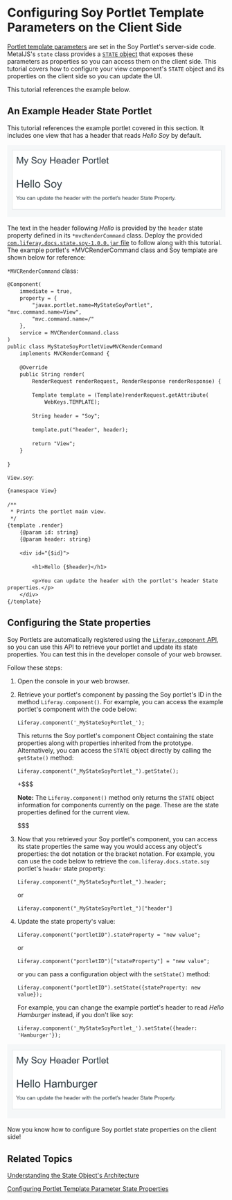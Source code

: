 # Configuring Soy Portlet Template Parameters on the Client Side [](id=configuring-soy-portlet-template-parameters-on-the-client-side)

[Portlet template parameters](/develop/tutorials/-/knowledge_base/7-0/creating-a-soy-portlet#using-portlet-template-parameters-in-the-soy-template) 
are set in the Soy Portlet's server-side code. MetalJS's `state` class provides 
a 
[`STATE` object](/develop/tutorials/-/knowledge_base/7-0/understanding-the-state-object-architecture) 
that exposes these parameters as properties so you can access them on the client 
side. This tutorial covers how to configure your view component's `STATE` 
object and its properties on the client side so you can update the UI.

This tutorial references the example below.

## An Example Header State Portlet [](id=example-header-state-portlet)

This tutorial references the example portlet covered in this section. It 
includes one view that has a header that reads *Hello Soy* by default.

![Figure 1: The example Soy portlet has a configurable header.](../../../../images/soy-example-portlet-start.png)

The text in the header following *Hello* is provided by the `header` state 
property defined in its `*mvcRenderCommand`  class. Deploy the provided 
[`com.liferay.docs.state.soy-1.0.0.jar` file](https://github.com/liferay/liferay-docs/tree/7.0.x/develop/tutorials/code/osgi/modules/com.liferay.docs.state.soy-1.0.0.jar) 
to follow along with this tutorial. The example portlet's *MVCRenderCommand 
class and Soy template are shown below for reference:

`*MVCRenderCommand` class:

    @Component(
    	immediate = true,
    	property = {
    		"javax.portlet.name=MyStateSoyPortlet", "mvc.command.name=View",
    		"mvc.command.name=/"
    	},
    	service = MVCRenderCommand.class
    )
    public class MyStateSoyPortletViewMVCRenderCommand
    	implements MVCRenderCommand {

    	@Override
    	public String render(
    		RenderRequest renderRequest, RenderResponse renderResponse) {

    		Template template = (Template)renderRequest.getAttribute(
    			WebKeys.TEMPLATE);

    		String header = "Soy";

    		template.put("header", header);

    		return "View";
    	}

    }

`View.soy`:

    {namespace View}

    /**
     * Prints the portlet main view.
     */
    {template .render}
    	{@param id: string}
    	{@param header: string}

    	<div id="{$id}">

    		<h1>Hello {$header}</h1>

    		<p>You can update the header with the portlet's header State properties.</p>
    	</div>
    {/template}

## Configuring the State properties [](id=configuring-the-state-properties)

Soy Portlets are automatically registered using the 
[`Liferay.component` API](https://github.com/liferay/liferay-portal/blob/7.0.x/modules/apps/foundation/portal-template/portal-template-soy/src/main/resources/com/liferay/portal/template/soy/utils/dependencies/bootstrap.js.tpl), 
so you can use this API to retrieve your portlet and update its state 
properties. You can test this in the developer console of your web browser.

Follow these steps:

1.  Open the console in your web browser.

2.  Retrieve your portlet's component by passing the Soy portlet's ID in the 
    method `Liferay.component()`. For example, you can access the example 
    portlet's component with the code below:

        Liferay.component('_MyStateSoyPortlet_');
        
    This returns the Soy portlet's component Object containing the state 
    properties along with properties inherited from the prototype. 
    Alternatively, you can access the `STATE` object directly by calling the 
    `getState()` method:

        Liferay.component("_MyStateSoyPortlet_").getState();
    
    +$$$

    **Note:** The `Liferay.component()` method only returns the `STATE` object 
    information for components currently on the page. These are the state 
    properties defined for the current view.

    $$$

3.  Now that you retrieved your Soy portlet's component, you can access its 
    state properties the same way you would access any object's properties: the 
    dot notation or the bracket notation. For example, you can use the code 
    below to retrieve the `com.liferay.docs.state.soy` portlet's `header` state 
    property:
    
        Liferay.component("_MyStateSoyPortlet_").header;
        
    or
    
        Liferay.component("_MyStateSoyPortlet_")["header"]


4.  Update the state property's value:

        Liferay.component("portletID").stateProperty = "new value";
  
    or
        
        Liferay.component("portletID")["stateProperty"] = "new value";
    
    or you can pass a configuration object with the `setState()` method:

        Liferay.component("portletID").setState({stateProperty: new value});

    For example, you can change the example portlet's header to read 
    *Hello Hamburger* instead, if you don't like soy:
    
        Liferay.component('_MyStateSoyPortlet_').setState({header: 'Hamburger'});

![Figure 2: You can change the example portlet's header state property on the client side.](../../../../images/soy-example-portlet-fin.png)

Now you know how to configure Soy portlet state properties on the client side!

## Related Topics [](id=related-topics)

[Understanding the State Object's Architecture](/develop/tutorials/-/knowledge_base/7-0/understanding-the-state-object-architecture)

[Configuring Portlet Template Parameter State Properties](/develop/tutorials/-/knowledge_base/7-0/configuring-portlet-template-parameter-state-properties)

